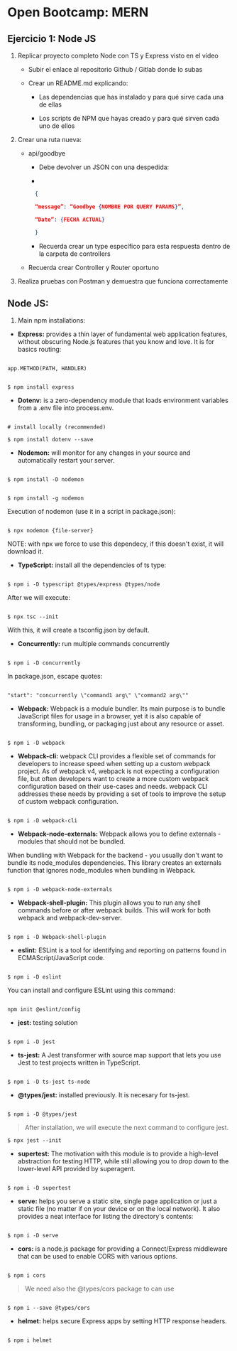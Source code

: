 # Open Bootcamp: MERN

## Ejercicio 1: Node JS

1. Replicar proyecto completo Node con TS y Express visto en el vídeo

   - Subir el enlace al repositorio Github / Gitlab donde lo subas

   - Crear un README.md explicando:

     - Las dependencias que has instalado y para qué sirve cada una de ellas

     - Los scripts de NPM que hayas creado y para qué sirven cada uno de ellos

2. Crear una ruta nueva:

   - api/goodbye

     - Debe devolver un JSON con una despedida:

     -

     ```json
       {

       “message”: “Goodbye {NOMBRE POR QUERY PARAMS}”,

       “Date”: {FECHA ACTUAL}

       }
     ```

     - Recuerda crear un type específico para esta respuesta dentro de la carpeta de controllers

   - Recuerda crear Controller y Router oportuno

3. Realiza pruebas con Postman y demuestra que funciona correctamente

## Node JS:

1. Main npm installations:

- **Express:** provides a thin layer of fundamental web application features, without obscuring Node.js features that you know and love. It is for basics routing:

```

app.METHOD(PATH, HANDLER)

```

```

$ npm install express

```

- **Dotenv:** is a zero-dependency module that loads environment variables from a .env file into process.env.

```

# install locally (recommended)

$ npm install dotenv --save

```

- **Nodemon:** will monitor for any changes in your source and automatically restart your server.

```

$ npm install -D nodemon

```

```

$ npm install -g nodemon

```

Execution of nodemon (use it in a script in package.json):

```

$ npx nodemon {file-server}

```

NOTE: with npx we force to use this dependecy, if this doesn't exist, it will download it.

- **TypeScript:** install all the dependencies of ts type:

```

$ npm i -D typescript @types/express @types/node

```

After we will execute:

```

$ npx tsc --init

```

With this, it will create a tsconfig.json by default.

- **Concurrently:** run multiple commands concurrently

```

$ npm i -D concurrently

```

In package.json, escape quotes:

```

"start": "concurrently \"command1 arg\" \"command2 arg\""

```

- **Webpack:** Webpack is a module bundler. Its main purpose is to bundle JavaScript files for usage in a browser, yet it is also capable of transforming, bundling, or packaging just about any resource or asset.

```

$ npm i -D webpack

```

- **Webpack-cli:** webpack CLI provides a flexible set of commands for developers to increase speed when setting up a custom webpack project. As of webpack v4, webpack is not expecting a configuration file, but often developers want to create a more custom webpack configuration based on their use-cases and needs. webpack CLI addresses these needs by providing a set of tools to improve the setup of custom webpack configuration.

```

$ npm i -D webpack-cli

```

- **Webpack-node-externals:** Webpack allows you to define externals - modules that should not be bundled.

When bundling with Webpack for the backend - you usually don't want to bundle its node_modules dependencies. This library creates an externals function that ignores node_modules when bundling in Webpack.

```

$ npm i -D webpack-node-externals

```

- **Webpack-shell-plugin:** This plugin allows you to run any shell commands before or after webpack builds. This will work for both webpack and webpack-dev-server.

```

$ npm i -D Webpack-shell-plugin

```

- **eslint:** ESLint is a tool for identifying and reporting on patterns found in ECMAScript/JavaScript code.

```

$ npm i -D eslint

```

You can install and configure ESLint using this command:

```

npm init @eslint/config

```

- **jest:** testing solution

```

$ npm i -D jest

```

- **ts-jest:** A Jest transformer with source map support that lets you use Jest to test projects written in TypeScript.

```

$ npm i -D ts-jest ts-node

```

- **@types/jest:** installed previously. It is necesary for ts-jest.

```

$ npm i -D @types/jest

```

> After installation, we will execute the next command to configure jest.
```
$ npx jest --init
```

- **supertest:** The motivation with this module is to provide a high-level abstraction for testing HTTP, while still allowing you to drop down to the lower-level API provided by superagent.

```

$ npm i -D supertest

```

- **serve:** helps you serve a static site, single page application or just a static file (no matter if on your device or on the local network). It also provides a neat interface for listing the directory's contents:

```

$ npm i -D serve

```

- **cors:** is a node.js package for providing a Connect/Express middleware that can be used to enable CORS with various options.

```

$ npm i cors

```

> We need also the @types/cors package to can use

```

$ npm i --save @types/cors

```

- **helmet:** helps secure Express apps by setting HTTP response headers.

```

$ npm i helmet

```

<!-- - **:**

```

$ npm i -D

```-->

```

```
